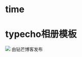 # time 
# typecho相册模板

<img src="https://a-oss.zmki.cn/2019/20191121-47ee9a7e539da.png" />
由钻芒博客发布



